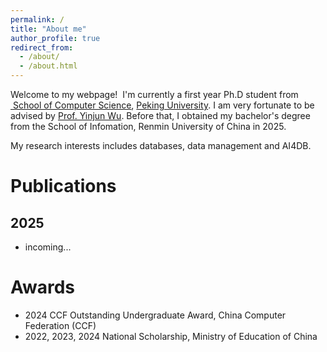 ```yaml
---
permalink: /
title: "About me"
author_profile: true
redirect_from: 
  - /about/
  - /about.html
---
```


Welcome to my webpage!  I'm currently a first year Ph.D student from [ School of Computer Science](https://cs.pku.edu.cn/), [Peking University](https://www.pku.edu.cn/). I am very fortunate to be advised by [Prof. Yinjun Wu](https://wuyinjun-1993.github.io/). Before that, I obtained my bachelor's degree from the School of Infomation, Renmin University of China in 2025.

My research interests includes databases, data management and AI4DB.


# Publications
## 2025
+ incoming...

# Awards
+ 2024 CCF Outstanding Undergraduate Award, China Computer Federation (CCF)
+ 2022, 2023, 2024 National Scholarship, Ministry of Education of China



